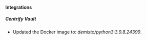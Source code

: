 #### Integrations
##### Centrify Vault
- Updated the Docker image to: *demisto/python3:3.9.8.24399*.
